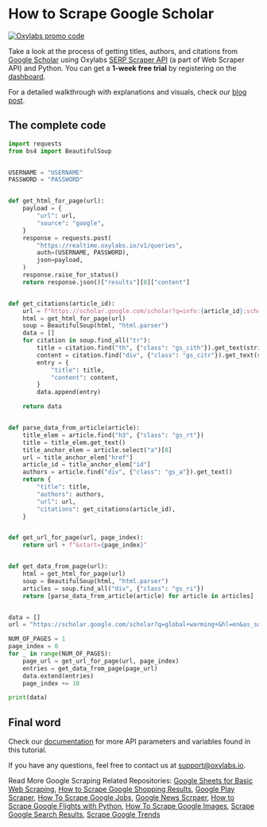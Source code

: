# How to Scrape Google Scholar

[![Oxylabs promo code](https://user-images.githubusercontent.com/129506779/250792357-8289e25e-9c36-4dc0-a5e2-2706db797bb5.png)](https://oxylabs.go2cloud.org/aff_c?offer_id=7&aff_id=877&url_id=112)

Take a look at the process of getting titles, authors, and citations from [Google Scholar](https://scholar.google.com/) using Oxylabs [SERP Scraper API](https://oxylabs.io/products/scraper-api/serp) (a part of Web Scraper API) and Python. You can get a **1-week free trial** by registering on the [dashboard](https://dashboard.oxylabs.io/).

For a detailed walkthrough with explanations and visuals, check our [blog post](https://oxylabs.io/blog/how-to-scrape-google-scholar).

## The complete code

```python
import requests
from bs4 import BeautifulSoup


USERNAME = "USERNAME"
PASSWORD = "PASSWORD"


def get_html_for_page(url):
    payload = {
        "url": url,
        "source": "google",
    }
    response = requests.post(
        "https://realtime.oxylabs.io/v1/queries",
        auth=(USERNAME, PASSWORD),
        json=payload,
    )
    response.raise_for_status()
    return response.json()["results"][0]["content"]


def get_citations(article_id):
    url = f"https://scholar.google.com/scholar?q=info:{article_id}:scholar.google.com&output=cite"
    html = get_html_for_page(url)
    soup = BeautifulSoup(html, "html.parser")
    data = []
    for citation in soup.find_all("tr"):
        title = citation.find("th", {"class": "gs_cith"}).get_text(strip=True)
        content = citation.find("div", {"class": "gs_citr"}).get_text(strip=True)
        entry = {
            "title": title,
            "content": content,
        }
        data.append(entry)

    return data


def parse_data_from_article(article):
    title_elem = article.find("h3", {"class": "gs_rt"})
    title = title_elem.get_text()
    title_anchor_elem = article.select("a")[0]
    url = title_anchor_elem["href"]
    article_id = title_anchor_elem["id"]
    authors = article.find("div", {"class": "gs_a"}).get_text()
    return {
        "title": title,
        "authors": authors,
        "url": url,
        "citations": get_citations(article_id),
    }


def get_url_for_page(url, page_index):
    return url + f"&start={page_index}"


def get_data_from_page(url):
    html = get_html_for_page(url)
    soup = BeautifulSoup(html, "html.parser")
    articles = soup.find_all("div", {"class": "gs_ri"})
    return [parse_data_from_article(article) for article in articles]


data = []
url = "https://scholar.google.com/scholar?q=global+warming+&hl=en&as_sdt=0,5"

NUM_OF_PAGES = 1
page_index = 0
for _ in range(NUM_OF_PAGES):
    page_url = get_url_for_page(url, page_index)
    entries = get_data_from_page(page_url)
    data.extend(entries)
    page_index += 10

print(data)
```

## Final word

Check our [documentation](https://developers.oxylabs.io/scraper-apis/web-scraper-api/google) for more API parameters and variables found in this tutorial.

If you have any questions, feel free to contact us at support@oxylabs.io.

Read More Google Scraping Related Repositories: [Google Sheets for Basic Web Scraping](https://github.com/oxylabs/web-scraping-google-sheets), [How to Scrape Google Shopping Results](https://github.com/oxylabs/scrape-google-shopping), [Google Play Scraper](https://github.com/oxylabs/google-play-scraper), [How To Scrape Google Jobs](https://github.com/oxylabs/how-to-scrape-google-jobs), [Google News Scrpaer](https://github.com/oxylabs/google-news-scraper), [How to Scrape Google Flights with Python](https://github.com/oxylabs/how-to-scrape-google-flights), [How To Scrape Google Images](https://github.com/oxylabs/how-to-scrape-google-images), [Scrape Google Search Results](https://github.com/oxylabs/scrape-google-python), [Scrape Google Trends](https://github.com/oxylabs/how-to-scrape-google-trends)
